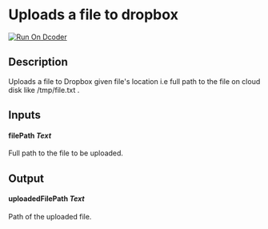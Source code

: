 # Uploads a file to dropbox
[![Run On Dcoder](https://static-content.dcoder.tech/dcoder-assets/run-on-dcoder.svg)](https://code.dcoder.tech/feed/block/6152e6a1727b0e7af43f1c2b)

## Description
Uploads a file to Dropbox given file's location i.e full path to the file on cloud disk like /tmp/file.txt .

## Inputs
#### **filePath**  *Text*
Full path to the file to be uploaded.

## Output
#### **uploadedFilePath**  *Text*
Path of the uploaded file.

